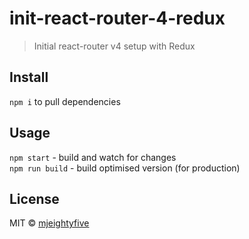 # init-react-router-4-redux

> Initial react-router v4 setup with Redux

## Install

`npm i` to pull dependencies

## Usage

`npm start` - build and watch for changes<br>
`npm run build` - build optimised version (for production)<br>

## License

MIT © [mjeightyfive](http://twitter.com/mjeightyfive)

